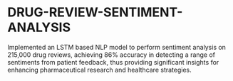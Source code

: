 # DRUG-REVIEW-SENTIMENT-ANALYSIS
Implemented an LSTM based NLP model to perform sentiment analysis on 215,000 drug reviews, achieving 86\% accuracy in detecting a range of sentiments from patient feedback, thus providing significant insights for enhancing pharmaceutical research and healthcare strategies.
